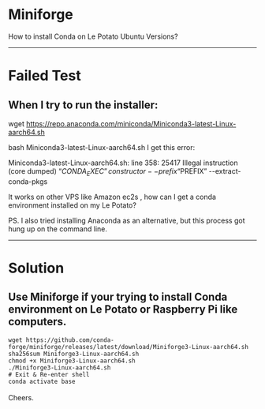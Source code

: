 # Miniforge
How to install Conda on Le Potato Ubuntu Versions?

---
# Failed Test

## When I try to run the installer:

wget https://repo.anaconda.com/miniconda/Miniconda3-latest-Linux-aarch64.sh

bash Miniconda3-latest-Linux-aarch64.sh
I get this error:

Miniconda3-latest-Linux-aarch64.sh: line 358: 25417 Illegal instruction (core dumped) “$CONDA_EXEC” constructor --prefix “$PREFIX” --extract-conda-pkgs

It works on other VPS like Amazon ec2s , how can I get a conda environment installed on my Le Potato?

PS. I also tried installing Anaconda as an alternative, but this process got hung up on the command line.

---
# Solution

## Use Miniforge if your trying to install Conda environment on Le Potato or Raspberry Pi like computers.

`wget https://github.com/conda-forge/miniforge/releases/latest/download/Miniforge3-Linux-aarch64.sh`<br>
`sha256sum Miniforge3-Linux-aarch64.sh`<br>
`chmod +x Miniforge3-Linux-aarch64.sh`<br>
`./Miniforge3-Linux-aarch64.sh`<br>
`# Exit & Re-enter shell`<br>
`conda activate base`<br>
<br>
Cheers.

